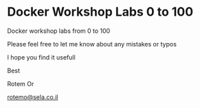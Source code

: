 # Docker Workshop Labs 0 to 100 


Docker workshop labs from 0 to 100 

Please feel free to let me know about any mistakes or typos

I hope you find it usefull 

Best 

Rotem Or 

rotemo@sela.co.il
